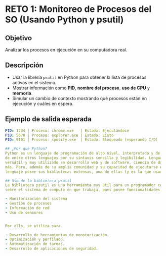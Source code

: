 # RETO 1: Monitoreo de Procesos del SO (Usando Python y psutil)

## Objetivo

Analizar los procesos en ejecución en su computadora real.

## Descripción

- Usar la librería `psutil` en Python para obtener la lista de procesos activos en el sistema.
- Mostrar información como **PID**, **nombre del proceso**, **uso de CPU** y **memoria**.
- Simular un cambio de contexto mostrando qué procesos están en ejecución y cuáles en espera.

## Ejemplo de salida esperada

```yaml
PID: 1234 | Proceso: chrome.exe   | Estado: Ejecutándose
PID: 5678 | Proceso: explorer.exe | Estado: Listo
PID: 9101 | Proceso: spotify.exe  | Estado: Bloqueado (esperando I/O)

## ¿Por qué Python?
Python es un lenguaje de programación de alto nivel, interpretado y de código abierto. Destaca 
de entre otros lenguajes por su sintaxis sencilla y legibilidad. Lenguaje de propósito general,
versátil y muy utilizado en desarrollo web y de software, ciencia de datos, aprendizaje automático y
más. Pero, además de su amplia comunidad y su capacidad de ejecutarse en diversas plataformas, este 
lenguaje posee sus bibliotecas extensas, una de ellas (y es la que usamos en este mini-proyecto) es psutil. 

## Uso de la biblioteca psutil
La biblioteca psutil es una herramienta muy útil para un programador cuyo objetivo es análisis y gestión
sobre el sistema de computo en que trabaja, pues posee funcionalidades como las siguientes

- Monitorización del sistema
- Gestión de procesos
- Información de red
- Uso de sensores


Por ello, se utiliza para

- Desarrollo de herramientas de monotorización.
- Optimización y perfilado.
- Automatización de tareas.
- Desarrollo de aplicaciones de seguridad.